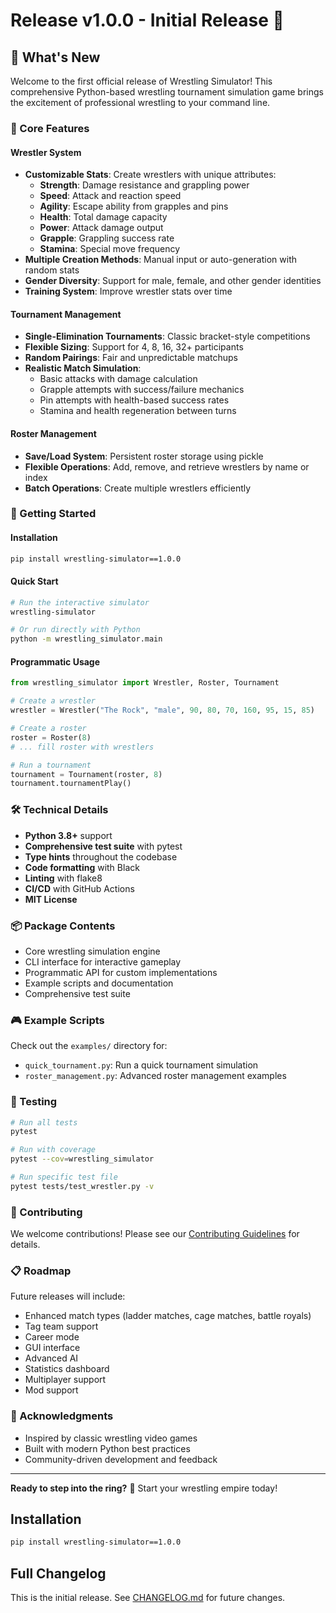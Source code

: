 # Release v1.0.0 - Initial Release 🎉

## 🎯 What's New

Welcome to the first official release of Wrestling Simulator! This comprehensive Python-based wrestling tournament simulation game brings the excitement of professional wrestling to your command line.

### 🥊 Core Features

#### Wrestler System
- **Customizable Stats**: Create wrestlers with unique attributes:
  - **Strength**: Damage resistance and grappling power
  - **Speed**: Attack and reaction speed  
  - **Agility**: Escape ability from grapples and pins
  - **Health**: Total damage capacity
  - **Power**: Attack damage output
  - **Grapple**: Grappling success rate
  - **Stamina**: Special move frequency
- **Multiple Creation Methods**: Manual input or auto-generation with random stats
- **Gender Diversity**: Support for male, female, and other gender identities
- **Training System**: Improve wrestler stats over time

#### Tournament Management
- **Single-Elimination Tournaments**: Classic bracket-style competitions
- **Flexible Sizing**: Support for 4, 8, 16, 32+ participants
- **Random Pairings**: Fair and unpredictable matchups
- **Realistic Match Simulation**:
  - Basic attacks with damage calculation
  - Grapple attempts with success/failure mechanics
  - Pin attempts with health-based success rates
  - Stamina and health regeneration between turns

#### Roster Management
- **Save/Load System**: Persistent roster storage using pickle
- **Flexible Operations**: Add, remove, and retrieve wrestlers by name or index
- **Batch Operations**: Create multiple wrestlers efficiently

### 🚀 Getting Started

#### Installation
```bash
pip install wrestling-simulator==1.0.0
```

#### Quick Start
```bash
# Run the interactive simulator
wrestling-simulator

# Or run directly with Python
python -m wrestling_simulator.main
```

#### Programmatic Usage
```python
from wrestling_simulator import Wrestler, Roster, Tournament

# Create a wrestler
wrestler = Wrestler("The Rock", "male", 90, 80, 70, 160, 95, 15, 85)

# Create a roster
roster = Roster(8)
# ... fill roster with wrestlers

# Run a tournament
tournament = Tournament(roster, 8)
tournament.tournamentPlay()
```

### 🛠️ Technical Details

- **Python 3.8+** support
- **Comprehensive test suite** with pytest
- **Type hints** throughout the codebase
- **Code formatting** with Black
- **Linting** with flake8
- **CI/CD** with GitHub Actions
- **MIT License**

### 📦 Package Contents

- Core wrestling simulation engine
- CLI interface for interactive gameplay
- Programmatic API for custom implementations
- Example scripts and documentation
- Comprehensive test suite

### 🎮 Example Scripts

Check out the `examples/` directory for:
- `quick_tournament.py`: Run a quick tournament simulation
- `roster_management.py`: Advanced roster management examples

### 🧪 Testing

```bash
# Run all tests
pytest

# Run with coverage
pytest --cov=wrestling_simulator

# Run specific test file
pytest tests/test_wrestler.py -v
```

### 🤝 Contributing

We welcome contributions! Please see our [Contributing Guidelines](CONTRIBUTING.md) for details.

### 📋 Roadmap

Future releases will include:
- Enhanced match types (ladder matches, cage matches, battle royals)
- Tag team support
- Career mode
- GUI interface
- Advanced AI
- Statistics dashboard
- Multiplayer support
- Mod support

### 🙏 Acknowledgments

- Inspired by classic wrestling video games
- Built with modern Python best practices
- Community-driven development and feedback

---

**Ready to step into the ring?** 🥊 Start your wrestling empire today!

## Installation

```bash
pip install wrestling-simulator==1.0.0
```

## Full Changelog

This is the initial release. See [CHANGELOG.md](CHANGELOG.md) for future changes.
